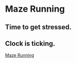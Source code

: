 <h1>Maze Running</h1>
<h2>Time to get stressed.</h2>
<h2>Clock is ticking.</h2>

<a href="https://paradoon.github.io/projec2/" rel="nofollow">Maze Running</a>

